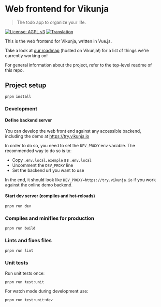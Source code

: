 # Web frontend for Vikunja

> The todo app to organize your life.

[![License: AGPL v3](https://img.shields.io/badge/License-AGPL%20v3-blue.svg)](LICENSE)
[![Translation](https://badges.crowdin.net/vikunja/localized.svg)](https://crowdin.com/project/vikunja)

This is the web frontend for Vikunja, written in Vue.js.

Take a look at [our roadmap](https://my.vikunja.cloud/share/UrdhKPqumxDXUbYpEGJLSIyNTwAnbBzVlwdDpRbv/auth) (hosted on Vikunja!) for a list of things we're currently working on!

For general information about the project, refer to the top-level readme of this repo.

## Project setup

```shell
pnpm install
```

### Development

#### Define backend server

You can develop the web front end against any accessible backend, including the demo at https://try.vikunja.io

In order to do so, you need to set the `DEV_PROXY` env variable. The recommended way to do so is to:

- Copy `.env.local.exemple` as `.env.local`
- Uncomment the `DEV_PROXY` line
- Set the backend url you want to use

In the end, it should look like `DEV_PROXY=https://try.vikunja.io` if you work against the online demo backend.


#### Start dev server (compiles and hot-reloads)

```shell
pnpm run dev
```

### Compiles and minifies for production

```shell
pnpm run build
```

### Lints and fixes files

```shell
pnpm run lint
```

### Unit tests

Run unit tests once:

```shell
pnpm run test:unit
```

For watch mode during development use:

```shell
pnpm run test:unit:dev
```
